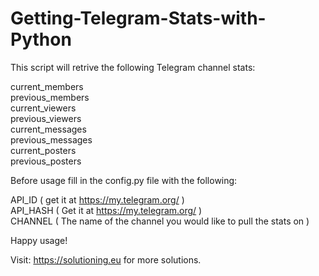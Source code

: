 # Getting-Telegram-Stats-with-Python

This script will retrive the following Telegram channel stats:

current_members     
previous_members  
current_viewers  
previous_viewers  
current_messages  
previous_messages  
current_posters  
previous_posters   

Before usage fill in the config.py file with the following:

API_ID     ( get it at https://my.telegram.org/ )  
API_HASH   ( Get it at https://my.telegram.org/ )  
CHANNEL    ( The name of the channel you would like to pull the stats on )  

Happy usage!    

Visit: https://solutioning.eu for more solutions.
